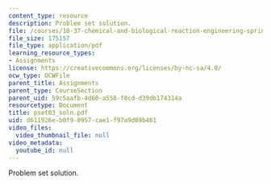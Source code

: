 ```yaml
---
content_type: resource
description: Problem set solution.
file: /courses/10-37-chemical-and-biological-reaction-engineering-spring-2007/d611926eb0f90957cae1f97a9d09b461_pset03_soln.pdf
file_size: 175157
file_type: application/pdf
learning_resource_types:
- Assignments
license: https://creativecommons.org/licenses/by-nc-sa/4.0/
ocw_type: OCWFile
parent_title: Assignments
parent_type: CourseSection
parent_uid: 59c5aafb-4d60-a558-f8cd-d39db174314a
resourcetype: Document
title: pset03_soln.pdf
uid: d611926e-b0f9-0957-cae1-f97a9d09b461
video_files:
  video_thumbnail_file: null
video_metadata:
  youtube_id: null
---
```

Problem set solution.